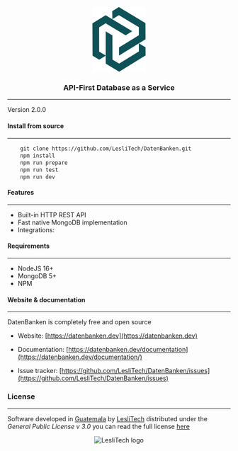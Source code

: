 <p align="center">
    <img width="120px" alt="DatanBanken logo" src="./docs/images/brand/datenbanken-logo.png" />
</p>

<h3 align="center">API-First Database as a Service</h3>

<hr/>

Version 2.0.0 



#### Install from source  
------
```
    git clone https://github.com/LesliTech/DatenBanken.git
    npm install
    npm run prepare
    npm run test
    npm run dev
```



#### Features  
------
* Built-in HTTP REST API
* Fast native MongoDB implementation
* Integrations:  



#### Requirements  
------
* NodeJS 16+  
* MongoDB 5+
* NPM  



#### Website & documentation
-------

DatenBanken is completely free and open source

* Website: [https://datenbanken.dev](https://datenbanken.dev)

* Documentation: [https://datenbanken.dev/documentation](https://datenbanken.dev/documentation/)

* Issue tracker: [https://github.com/LesliTech/DatenBanken/issues](https://github.com/LesliTech/DatenBanken/issues)



### License  
------
Software developed in [Guatemala](http://visitguatemala.com/) by [LesliTech](https://www.lesli.tech) distributed under the *General Public License v 3.0* you can read the full license [here](http://www.gnu.org/licenses/gpl-3.0.html)

<p align="center">
    <img alt="LesliTech logo" width="150" src="https://cdn.lesli.tech/leslitech/brand/leslitech-logo.svg" />
</p>
